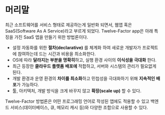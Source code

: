 머리말
============

최근 소프트웨어를 서비스 형태로 제공하는게 일반화 되면서, 웹앱 혹은 SaaS(Software As A Service)라고 부르게 되었다. Twelve-Factor app은 아래 특징을 가진 SaaS 앱을 만들기 위한 방법론이다.

* 설정 자동화를 위한 **절차(declarative)** 를 체계화 하여 새로운 개발자가 프로젝트에 참여하는데 드는 시간과 비용을 최소화한다.
* OS에 따라 **달라지는 부분을 명확히**하고, 실행 환경 사이의 **이식성을 극대화** 한다.
* 최근 등장한 **클라우드 플랫폼** **배포에** 적합하고, 서버와 시스템의 관리가 필요없게 된다.
* 개발 환경과 운영 환경의 **차이를 최소화**하고 민첩성을 극대화하기 위해 **지속적인 배포**가 가능하다.
* 툴, 아키텍처, 개발 방식을 크게 바꾸지 않고 **확장(scale up)** 할 수 있다.

Twelve-Factor 방법론은 어떤 프로그래밍 언어로 작성된 앱에도 적용할 수 있고 백엔드 서비스(데이터베이스, 큐, 메모리 캐시 등)와 다양한 조합으로 사용할 수 있다.
